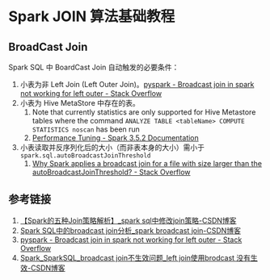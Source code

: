 # Spark JOIN 算法基础教程


## BroadCast Join


Spark SQL 中 BoardCast Join 自动触发的必要条件：
1. 小表为非 Left Join (Left Outer Join)。[pyspark - Broadcast join in spark not working for left outer - Stack Overflow](https://stackoverflow.com/questions/62735494/broadcast-join-in-spark-not-working-for-left-outer)
2. 小表为 Hive MetaStore 中存在的表。
	1. Note that currently statistics are only supported for Hive Metastore tables where the command `ANALYZE TABLE <tableName> COMPUTE STATISTICS noscan` has been run
	2. [Performance Tuning - Spark 3.5.2 Documentation](https://spark.apache.org/docs/latest/sql-performance-tuning.html)
3. 小表读取并反序列化后的大小（而非表本身的大小）需小于 `spark.sql.autoBroadcastJoinThreshold`
	1. [Why Spark applies a broadcast join for a file with size larger than the autoBroadcastJoinThreshold? - Stack Overflow](https://stackoverflow.com/questions/67225487/why-spark-applies-a-broadcast-join-for-a-file-with-size-larger-than-the-autobroa)

## 参考链接

1. [【Spark的五种Join策略解析】\_spark sql中修改join策略-CSDN博客](https://blog.csdn.net/u012432611/article/details/132824637)
2. [Spark SQL中的broadcast join分析\_spark broadcast join-CSDN博客](https://blog.csdn.net/dabokele/article/details/65963401)
3. [pyspark - Broadcast join in spark not working for left outer - Stack Overflow](https://stackoverflow.com/questions/62735494/broadcast-join-in-spark-not-working-for-left-outer)
4. [Spark\_SparkSQL\_broadcast join不生效问题\_left join使用brodcast 没有生效-CSDN博客](https://blog.csdn.net/u010003835/article/details/132709518)